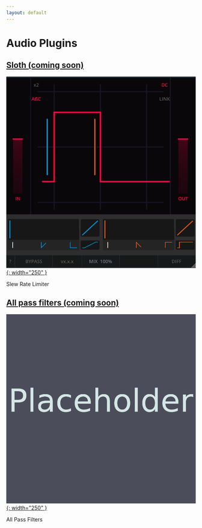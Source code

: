 ```yaml
---
layout: default
---
```


# Audio Plugins

## [Sloth (coming soon)](/sloth)

[![Sloth Screenstho](/assets/images/sloth.png){: width="250" }](/sloth)

Slew Rate Limiter

## [All pass filters (coming soon)](/chameleon)

[![Sloth Screenstho](/assets/images/placeholder.png){: width="250" }](/chameleon)

All Pass Filters
